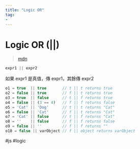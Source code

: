 ```yaml
---
title: "Logic OR"
tag: 
- 
---
```

# Logic OR (||)
> [mdn](https://developer.mozilla.org/en-US/docs/Web/JavaScript/Reference/Operators/Logical_OR)
```js
expr1 || expr2
```
如果 expr1 是真值，傳 expr1，其餘傳 expr2
```js
o1 = true  || true       // t || t returns true
o2 = false || true       // f || t returns true
o3 = true  || false      // t || f returns true
o4 = false || (3 == 4)   // f || f returns false
o5 = 'Cat' || 'Dog'      // t || t returns "Cat"
o6 = false || 'Cat'      // f || t returns "Cat"
o7 = 'Cat' || false      // t || f returns "Cat"
o8 = ''    || false      // f || f returns false
o9 = false || ''         // f || f returns ""
o10 = false || varObject // f || object returns varObject
```

#js #logic 